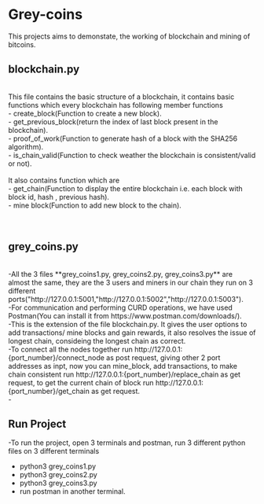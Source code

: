 # Grey-coins
This projects aims to demonstate, the working of blockchain and mining of bitcoins.
<br />
## **blockchain.py**
<br />
This file contains the basic structure of a blockchain, it contains basic functions which every blockchain has
following member functions <br />
- create_block(Function to create a new block).<br />
- get_previous_block(return the index of last block present in the blockchain).<br />
- proof_of_work(Function to generate hash of a block with the SHA256 algorithm).<br />
- is_chain_valid(Function to check weather the blockchain is consistent/valid or not).<br />
 <br />
It also contains function which are <br />
- get_chain(Function to display the entire blockchain i.e.  each block with block id, hash , previous hash).<br />
- mine block(Function to add new block to the chain). <br />
<br />
<br />


## **grey_coins.py**
<br />
-All the 3 files **grey_coins1.py, grey_coins2.py, grey_coins3.py** are almost the same, they are the 3 users and miners in our chain they run on 3 different ports("http://127.0.0.1:5001,"http://127.0.0.1:5002","http://127.0.0.1:5003"). <br />
-For communication and performing CURD operations, we have used Postman(You can install it from https://www.postman.com/downloads/).<br />
-This is the extension of the file blockchain.py. It gives the user options to add transactions/ mine blocks and gain rewards, it also resolves the issue of longest chain, consideing the longest chain as correct.<br />
-To connect all the nodes together run http://127.0.0.1:{port_number}/connect_node as post request, giving other 2 port addresses as inpt, now you can mine_block, add transactions, to make chain consistent run http://127.0.0.1:{port_number}/replace_chain as get request, to get the current chain of block run http://127.0.0.1:{port_number}/get_chain as get request. <br />
-


## **Run Project**
-To run the project, open 3 terminals and postman, run 3 different python files on 3 different terminals
<br />
- python3 grey_coins1.py <br />
- python3 grey_coins2.py <br /> 
- python3 grey_coins3.py <br />
- run postman in another terminal.
<br />

